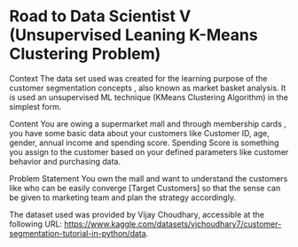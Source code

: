 # Road to Data Scientist V (Unsupervised Leaning K-Means Clustering Problem)

Context
The data set used was created for the learning purpose of the customer segmentation concepts , also known as market basket analysis. It is used an unsupervised ML technique (KMeans Clustering Algorithm) in the simplest form.

Content
You are owing a supermarket mall and through membership cards , you have some basic data about your customers like Customer ID, age, gender, annual income and spending score.
Spending Score is something you assign to the customer based on your defined parameters like customer behavior and purchasing data.

Problem Statement
You own the mall and want to understand the customers like who can be easily converge [Target Customers] so that the sense can be given to marketing team and plan the strategy accordingly.

The dataset used was provided by Vijay Choudhary, accessible at the following URL: https://www.kaggle.com/datasets/vjchoudhary7/customer-segmentation-tutorial-in-python/data.

